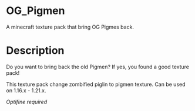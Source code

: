 # OG_Pigmen
A minecraft texture pack that bring OG Pigmes back.

# Description
Do you want to bring back the old Pigmen? If yes, you found a good texture pack!

This texture pack change zombified piglin to pigmen texture. Can be used on 1.16.x - 1.21.x.

_Optifine required_
